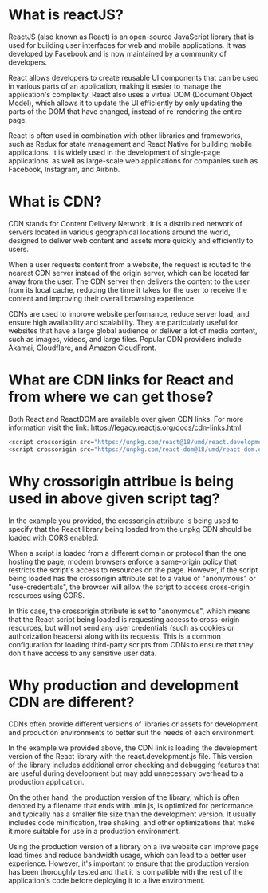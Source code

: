 
# What is reactJS?

ReactJS (also known as React) is an open-source JavaScript library that is used for building user interfaces for web and mobile applications. It was developed by Facebook and is now maintained by a community of developers.

React allows developers to create reusable UI components that can be used in various parts of an application, making it easier to manage the application's complexity. React also uses a virtual DOM (Document Object Model), which allows it to update the UI efficiently by only updating the parts of the DOM that have changed, instead of re-rendering the entire page.

React is often used in combination with other libraries and frameworks, such as Redux for state management and React Native for building mobile applications. It is widely used in the development of single-page applications, as well as large-scale web applications for companies such as Facebook, Instagram, and Airbnb.
# What is CDN?

CDN stands for Content Delivery Network. It is a distributed network of servers located in various geographical locations around the world, designed to deliver web content and assets more quickly and efficiently to users.

When a user requests content from a website, the request is routed to the nearest CDN server instead of the origin server, which can be located far away from the user. The CDN server then delivers the content to the user from its local cache, reducing the time it takes for the user to receive the content and improving their overall browsing experience.

CDNs are used to improve website performance, reduce server load, and ensure high availability and scalability. They are particularly useful for websites that have a large global audience or deliver a lot of media content, such as images, videos, and large files. Popular CDN providers include Akamai, Cloudflare, and Amazon CloudFront.

# What are CDN links for React and from where we can get those?

Both React and ReactDOM are available over given CDN links.
For more information visit the link: https://legacy.reactjs.org/docs/cdn-links.html

```bash
<script crossorigin src="https://unpkg.com/react@18/umd/react.development.js"></script>
<script crossorigin src="https://unpkg.com/react-dom@18/umd/react-dom.development.js"></script>
``` 


# Why crossorigin attribue is being used in above given script tag?

In the example you provided, the crossorigin attribute is being used to specify that the React library being loaded from the unpkg CDN should be loaded with CORS enabled.

When a script is loaded from a different domain or protocol than the one hosting the page, modern browsers enforce a same-origin policy that restricts the script's access to resources on the page. However, if the script being loaded has the crossorigin attribute set to a value of "anonymous" or "use-credentials", the browser will allow the script to access cross-origin resources using CORS.

In this case, the crossorigin attribute is set to "anonymous", which means that the React script being loaded is requesting access to cross-origin resources, but will not send any user credentials (such as cookies or authorization headers) along with its requests. This is a common configuration for loading third-party scripts from CDNs to ensure that they don't have access to any sensitive user data.


# Why production and development CDN are different?

CDNs often provide different versions of libraries or assets for development and production environments to better suit the needs of each environment.

In the example we provided above, the CDN link is loading the development version of the React library with the react.development.js file. This version of the library includes additional error checking and debugging features that are useful during development but may add unnecessary overhead to a production application.

On the other hand, the production version of the library, which is often denoted by a filename that ends with .min.js, is optimized for performance and typically has a smaller file size than the development version. It usually includes code minification, tree shaking, and other optimizations that make it more suitable for use in a production environment.

Using the production version of a library on a live website can improve page load times and reduce bandwidth usage, which can lead to a better user experience. However, it's important to ensure that the production version has been thoroughly tested and that it is compatible with the rest of the application's code before deploying it to a live environment.